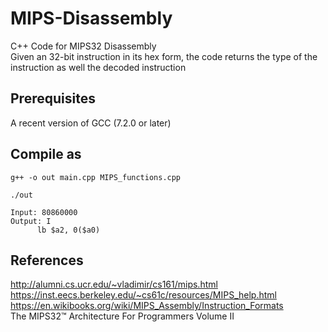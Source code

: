 # MIPS-Disassembly
C++ Code for MIPS32 Disassembly<br>
Given an 32-bit instruction in its hex form, the code returns the type of the instruction
as well the decoded instruction<br>

## Prerequisites
A recent version of GCC (7.2.0 or later)

## Compile as
```
g++ -o out main.cpp MIPS_functions.cpp
```
```
./out
```
```
Input: 80860000
Output: I 
      lb $a2, 0($a0)
```
## References
http://alumni.cs.ucr.edu/~vladimir/cs161/mips.html<br>
https://inst.eecs.berkeley.edu/~cs61c/resources/MIPS_help.html<br>
https://en.wikibooks.org/wiki/MIPS_Assembly/Instruction_Formats<br>
The MIPS32™ Architecture For Programmers Volume II<br>
